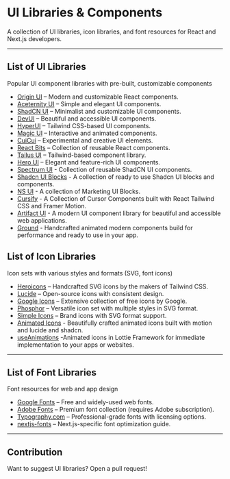 # UI Libraries & Components

A collection of UI libraries, icon libraries, and font resources for React and Next.js developers.

---

## List of UI Libraries
Popular UI component libraries with pre-built, customizable components
- [Origin UI](https://originui.com/) – Modern and customizable React components.
- [Aceternity UI](https://ui.aceternity.com/) – Simple and elegant UI components.
- [ShadCN UI](https://ui.shadcn.com/) – Minimalist and customizable UI components.
- [DevUI](https://www.devui.in/) – Beautiful and accessible UI components.
- [HyperUI](https://www.hyperui.dev/) – Tailwind CSS-based UI components.
- [Magic UI](https://magicui.design/) – Interactive and animated components.
- [CuiCui](https://cuicui.day/) – Experimental and creative UI elements.
- [React Bits](https://www.reactbits.dev/) – Collection of reusable React components.
- [Tailus UI](https://ui.tailus.io/) – Tailwind-based component library.
- [Hero UI](https://www.heroui.com/) – Elegant and feature-rich UI components.
- [Spectrum UI](https://spectrumui.arihantcodes.in/) - Collection of reusable ShadCN UI components.
- [Shadcn UI Blocks](https://www.shadcnui-blocks.com/) - A collection of ready to use Shadcn UI blocks and components.
- [NS UI](https://nsui.irung.me/hero-section) - A collection of Marketing UI Blocks.
- [Cursify](https://cursify.vercel.app/) - A Collection of Cursor Components built with React Tailwind CSS and Framer Motion.
- [Artifact UI](https://artifactui.in/) - A modern UI component library for beautiful and accessible web applications.
- [Ground](https://ground.bossadizenith.me/docs/components) - Handcrafted animated modern components build for performance and ready to use in your app.

## List of Icon Libraries
Icon sets with various styles and formats (SVG, font icons)
- [Heroicons](https://heroicons.com/) – Handcrafted SVG icons by the makers of Tailwind CSS.
- [Lucide](https://lucide.dev/) – Open-source icons with consistent design.
- [Google Icons](https://fonts.google.com/icons) – Extensive collection of free icons by Google.
- [Phosphor](https://phosphoricons.com/) – Versatile icon set with multiple styles in SVG format.
- [Simple Icons](https://simpleicons.org/) – Brand icons with SVG format support.
- [Animated Icons](https://icons.pqoqubbw.dev/) - Beautifully crafted animated icons built with motion and lucide and shadcn.
- [useAnimations](https://useanimations.com/) -Animated icons in Lottie Framework for immediate implementation to your apps or websites.

---

## List of Font Libraries
Font resources for web and app design
- [Google Fonts](https://fonts.google.com/) – Free and widely-used web fonts.
- [Adobe Fonts](https://fonts.adobe.com/) – Premium font collection (requires Adobe subscription).
- [Typography.com](https://typography.com/) – Professional-grade fonts with licensing options.
- [nextjs-fonts](https://nextjs.org/docs/pages/building-your-application/optimizing/fonts) – Next.js-specific font optimization guide.

---

## Contribution
Want to suggest UI libraries? Open a pull request!
